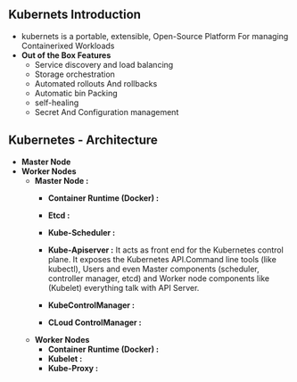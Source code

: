 ## Kubernets Introduction
* kubernets is a portable, extensible, Open-Source Platform For managing Containerixed Workloads
* **Out of the Box Features**
    * Service discovery and load balancing
    * Storage orchestration
    * Automated rollouts And rollbacks
    * Automatic bin Packing
    * self-healing
    * Secret And Configuration management

##  Kubernetes - Architecture 
- **Master Node**
- **Worker Nodes**
    * **Master Node :**
        - **Container Runtime (Docker) :** 
        - **Etcd :**
        - **Kube-Scheduler :**
        - **Kube-Apiserver :** It acts as front end for the Kubernetes control plane. It exposes the Kubernetes API.Command line tools (like kubectl), Users and even Master components (scheduler, controller manager, etcd) and Worker node components like (Kubelet) everything talk with API Server. 

        - **KubeControlManager :**
        - **CLoud ControlManager :**
    - **Worker Nodes**
        - **Container Runtime (Docker) :**
        - **Kubelet :**
        - **Kube-Proxy :**


